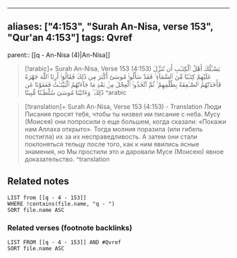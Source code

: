 
---
aliases: ["4:153", "Surah An-Nisa, verse 153", "Qur'an 4:153"]
tags: Qvref
---

parent:: [[q - An-Nisa (4)|An-Nisa]]

> [!arabic]+ Surah An-Nisa, Verse 153 (4:153)
> <span class="quran-arabic">يَسْـَٔلُكَ أَهْلُ ٱلْكِتَـٰبِ أَن تُنَزِّلَ عَلَيْهِمْ كِتَـٰبًا مِّنَ ٱلسَّمَآءِ ۚ فَقَدْ سَأَلُوا۟ مُوسَىٰٓ أَكْبَرَ مِن ذَٰلِكَ فَقَالُوٓا۟ أَرِنَا ٱللَّهَ جَهْرَةً فَأَخَذَتْهُمُ ٱلصَّـٰعِقَةُ بِظُلْمِهِمْ ۚ ثُمَّ ٱتَّخَذُوا۟ ٱلْعِجْلَ مِنۢ بَعْدِ مَا جَآءَتْهُمُ ٱلْبَيِّنَـٰتُ فَعَفَوْنَا عَن ذَٰلِكَ ۚ وَءَاتَيْنَا مُوسَىٰ سُلْطَـٰنًا مُّبِينًا</span>
^arabic

> [!translation]+ Surah An-Nisa, Verse 153 (4:153) - Translation
> Люди Писания просят тебя, чтобы ты низвел им писание с неба. Мусу (Моисея) они попросили о еще большем, когда сказали: «Покажи нам Аллаха открыто». Тогда молния поразила (или гибель постигла) их за их несправедливость. А затем они стали поклоняться тельцу после того, как к ним явились ясные знамения, но Мы простили это и даровали Мусе (Моисею) явное доказательство.
^translation



## Related notes
```dataview
LIST from [[q - 4 - 153]]
WHERE !contains(file.name, "q - ")
SORT file.name ASC
```

### Related verses (footnote backlinks)
```dataview
LIST FROM [[q - 4 - 153]] AND #Qvref
SORT file.name ASC
```

